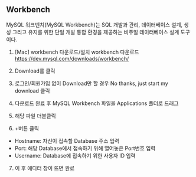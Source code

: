 <h2>Workbench</h2>
MySQL 워크벤치(MySQL Workbench)는 SQL 개발과 관리, 데이터베이스 설계, 생성 그리고 유지를 위한 단일 개발 통합 환경을 제공하는 비주얼 데이터베이스 설계 도구이다.

1. [Mac] workbench 다운로드/설치
workbench 다운로드
https://dev.mysql.com/downloads/workbench/

2. Download를 클릭


3. 로그인/회원가입 없이 Download만 할 경우 No thanks, just start my download 클릭


4. 다운로드 완료 후 MySQL Workbench 파일을 Applications 폴더로 드래그


5. 해당 파일 더블클릭


6. +버튼 클릭


 - Hostname: 자신이 접속할 Database 주소 입력
 - Port: 해당 Database에서 접속하기 위해 열어놓은 Port번호 입력
 - Username: Database에 접속하기 위한 사용자 ID 입력

7. 이 후 에디터 창이 뜨면 완료

